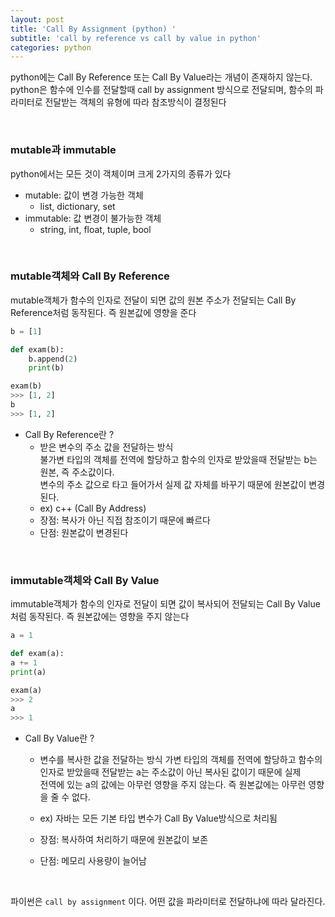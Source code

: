 ```yaml
---
layout: post
title: 'Call By Assignment (python) '
subtitle: 'call by reference vs call by value in python'
categories: python
---
```


python에는 Call By Reference 또는 Call By Value라는 개념이 존재하지 않는다. python은 함수에 인수를 전달할때 call by assignment 방식으로 전달되며, 함수의 파라미터로 전달받는 객체의 유형에 따라 참조방식이 결정된다    

<br>

### mutable과 immutable
python에서는 모든 것이 객체이며 크게 2가지의 종류가 있다   
- mutable: 값이 변경 가능한 객체
    - list, dictionary, set
- immutable: 값 변경이 불가능한 객체
    - string, int, float, tuple, bool

<br>


### mutable객체와 Call By Reference
mutable객체가 함수의 인자로 전달이 되면 값의 원본 주소가 전달되는 Call By Reference처럼 동작된다. 즉 원본값에 영향을 준다
     

```python
b = [1]

def exam(b):
    b.append(2)
    print(b)

exam(b)
>>> [1, 2]
b
>>> [1, 2]
```

- Call By Reference란 ? 
    - 받은 변수의 주소 값을 전달하는 방식          
    불가변 타입의 객체를 전역에 할당하고 함수의 인자로 받았을때 전달받는 b는 원본, 즉 주소값이다.    
    변수의 주소 값으로 타고 들어가서 실제 값 자체를 바꾸기 때문에 원본값이 변경된다.    
    - ex) c++ (Call By Address)
    - 장점: 복사가 아닌 직접 참조이기 때문에 빠르다
    - 단점: 원본값이 변경된다   

<br>


### immutable객체와 Call By Value
immutable객체가 함수의 인자로 전달이 되면 값이 복사되어 전달되는 Call By Value처럼 동작된다. 즉 원본값에는 영향을 주지 않는다

```python
a = 1

def exam(a):
a += 1
print(a)

exam(a)
>>> 2
a
>>> 1
```

- Call By Value란 ?
    - 변수를 복사한 값을 전달하는 방식
    가변 타입의 객체를 전역에 할당하고 함수의 인자로 받았을때 전달받는 a는 주소값이 아닌 복사된 값이기 때문에 실제     
    전역에 있는 a의 값에는 아무런 영향을 주지 않는다. 즉 원본값에는 아무런 영향을 줄 수 없다.        

    - ex) 자바는 모든 기본 타입 변수가 Call By Value방식으로 처리됨    

    - 장점: 복사하여 처리하기 때문에 원본값이 보존    
    - 단점: 메모리 사용량이 늘어남   

<br>


파이썬은 ```call by assignment``` 이다. 어떤 값을 파라미터로 전달하냐에 따라 달라진다.

